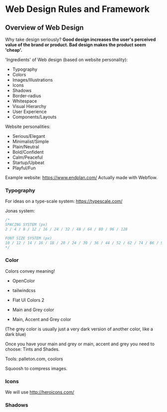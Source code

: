 # Web Design Rules and Framework

## Overview of Web Design

Why take design seriously? **Good design increases the user's perceived value of the brand or product. Bad design makes the product seem 'cheap'.**

'Ingredients' of Web design (based on website personality):

- Typography
- Colors
- Images/Illustrations
- Icons
- Shadows
- Border-radius
- Whitespace
- Visual Hierarchy
- User Experience
- Components/Layouts

Website personalities:

- Serious/Elegant
- Minimalist/Simple
- Plain/Neutral
- Bold/Confident
- Calm/Peaceful
- Startup/Upbeat
- Playful/Fun

Example website: https://www.endplan.com/ Actually made with Webflow.

### Typography

For ideas on a type-scale system: https://typescale.com/

Jonas system:

```css
/*
SPACING SYSTEM (px)
2 / 4 / 8 / 12 / 16 / 24 / 32 / 48 / 64 / 80 / 96 / 128

FONT SIZE SYSTEM (px)
10 / 12 / 14 / 16 / 18 / 20 / 24 / 30 / 36 / 44 / 52 / 62 / 74 / 86 / 98
*/
```

### Color

Colors convey meaning!

- OpenColor
- tailwindcss
- Flat UI Colors 2

- Main and Grey color
- Main, Accent and Grey color

(The grey color is usually just a very dark version of another color, like a dark blue)

Once you have your main and grey or main, accent and grey you need to choose: Tints and Shades.

Tools: palleton.com, coolors

Squoosh to compress images.

### Icons

We will use http://heroicons.com/

### Shadows


